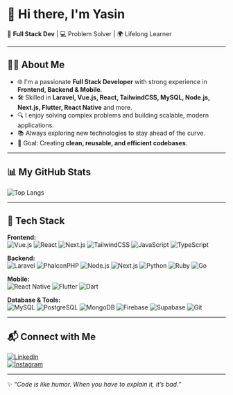 # 👋 Hi there, I'm Yasin  

🚀 **Full Stack Dev** | 💻 Problem Solver | 🌍 Lifelong Learner  

---

## 🧑‍💻 About Me  
- 🌐 I'm a passionate **Full Stack Developer** with strong experience in **Frontend, Backend & Mobile**.  
- 🛠 Skilled in **Laravel, Vue.js, React, TailwindCSS, MySQL, Node.js, Next.js, Flutter, React Native** and more.  
- 🔍 I enjoy solving complex problems and building scalable, modern applications.  
- 📚 Always exploring new technologies to stay ahead of the curve.  
- 🎯 Goal: Creating **clean, reusable, and efficient codebases**.  

---

## 📊 My GitHub Stats  

![Top Langs](https://github-readme-stats.vercel.app/api/top-langs/?username=ByYasin&layout=compact&theme=radical)  

---

## 🚀 Tech Stack  

**Frontend:**  
![Vue.js](https://img.shields.io/badge/-Vue.js-4FC08D?logo=vue.js&logoColor=white)  ![React](https://img.shields.io/badge/-React-61DAFB?logo=react&logoColor=black)  ![Next.js](https://img.shields.io/badge/-Next.js-000000?logo=next.js&logoColor=white)  ![TailwindCSS](https://img.shields.io/badge/-TailwindCSS-38B2AC?logo=tailwind-css&logoColor=white)  ![JavaScript](https://img.shields.io/badge/-JavaScript-F7DF1E?logo=javascript&logoColor=black)  ![TypeScript](https://img.shields.io/badge/-TypeScript-3178C6?logo=typescript&logoColor=white)  

**Backend:**  
![Laravel](https://img.shields.io/badge/-Laravel-FF2D20?logo=laravel&logoColor=white)  ![PhalconPHP](https://img.shields.io/badge/-PhalconPHP-00A99D?logo=php&logoColor=white) ![Node.js](https://img.shields.io/badge/-Node.js-339933?logo=node.js&logoColor=white)  ![Next.js](https://img.shields.io/badge/-Next.js-000000?logo=next.js&logoColor=white)  ![Python](https://img.shields.io/badge/-Python-3776AB?logo=python&logoColor=white)  ![Ruby](https://img.shields.io/badge/-Ruby-CC342D?logo=ruby&logoColor=white)  ![Go](https://img.shields.io/badge/-Go-00ADD8?logo=go&logoColor=white)  

**Mobile:**  
![React Native](https://img.shields.io/badge/-React%20Native-61DAFB?logo=react&logoColor=black)  ![Flutter](https://img.shields.io/badge/-Flutter-02569B?logo=flutter&logoColor=white)  ![Dart](https://img.shields.io/badge/-Dart-0175C2?logo=dart&logoColor=white)  

**Database & Tools:**  
![MySQL](https://img.shields.io/badge/-MySQL-4479A1?logo=mysql&logoColor=white)  ![PostgreSQL](https://img.shields.io/badge/-PostgreSQL-4169E1?logo=postgresql&logoColor=white)  ![MongoDB](https://img.shields.io/badge/-MongoDB-47A248?logo=mongodb&logoColor=white)  ![Firebase](https://img.shields.io/badge/-Firebase-FFCA28?logo=firebase&logoColor=black)  ![Supabase](https://img.shields.io/badge/-Supabase-3ECF8E?logo=supabase&logoColor=white)  ![Git](https://img.shields.io/badge/-Git-F05032?logo=git&logoColor=white)  

---

## 📬 Connect with Me  
[![LinkedIn](https://img.shields.io/badge/-LinkedIn-0077B5?logo=linkedin&logoColor=white)](https://linkedin.com/in/ByYasin)  
[![İnstagram](https://img.shields.io/badge/-İnstagram-0077B5?logo=linkedin&logoColor=white)](https://instagram.com/ysn.knl)  

---

✨ *“Code is like humor. When you have to explain it, it’s bad.”*  
